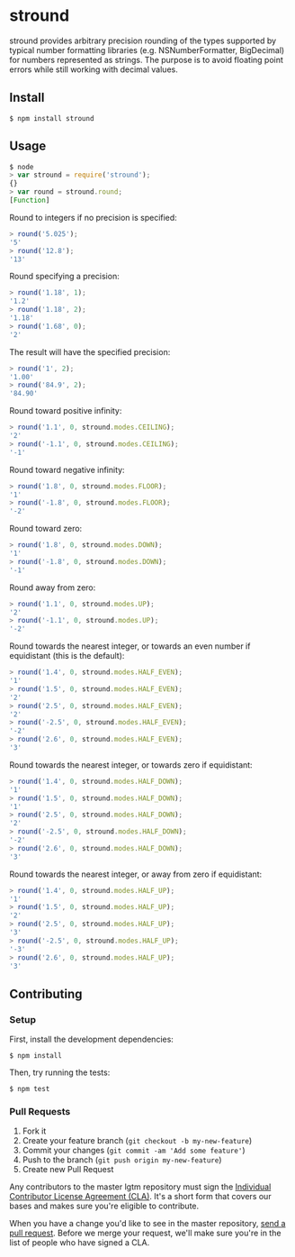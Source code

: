 # stround

stround provides arbitrary precision rounding of the types supported by typical
number formatting libraries (e.g. NSNumberFormatter, BigDecimal) for numbers
represented as strings. The purpose is to avoid floating point errors while
still working with decimal values.

## Install

```
$ npm install stround
```

## Usage

```js
$ node
> var stround = require('stround');
{}
> var round = stround.round;
[Function]
```

Round to integers if no precision is specified:

```js
> round('5.025');
'5'
> round('12.8');
'13'
```

Round specifying a precision:

```js
> round('1.18', 1);
'1.2'
> round('1.18', 2);
'1.18'
> round('1.68', 0);
'2'
```

The result will have the specified precision:

```js
> round('1', 2);
'1.00'
> round('84.9', 2);
'84.90'
```

Round toward positive infinity:

```js
> round('1.1', 0, stround.modes.CEILING);
'2'
> round('-1.1', 0, stround.modes.CEILING);
'-1'
```

Round toward negative infinity:

```js
> round('1.8', 0, stround.modes.FLOOR);
'1'
> round('-1.8', 0, stround.modes.FLOOR);
'-2'
```

Round toward zero:

```js
> round('1.8', 0, stround.modes.DOWN);
'1'
> round('-1.8', 0, stround.modes.DOWN);
'-1'
```

Round away from zero:

```js
> round('1.1', 0, stround.modes.UP);
'2'
> round('-1.1', 0, stround.modes.UP);
'-2'
```

Round towards the nearest integer, or towards an even number if equidistant
(this is the default):

```js
> round('1.4', 0, stround.modes.HALF_EVEN);
'1'
> round('1.5', 0, stround.modes.HALF_EVEN);
'2'
> round('2.5', 0, stround.modes.HALF_EVEN);
'2'
> round('-2.5', 0, stround.modes.HALF_EVEN);
'-2'
> round('2.6', 0, stround.modes.HALF_EVEN);
'3'
```

Round towards the nearest integer, or towards zero if equidistant:

```js
> round('1.4', 0, stround.modes.HALF_DOWN);
'1'
> round('1.5', 0, stround.modes.HALF_DOWN);
'1'
> round('2.5', 0, stround.modes.HALF_DOWN);
'2'
> round('-2.5', 0, stround.modes.HALF_DOWN);
'-2'
> round('2.6', 0, stround.modes.HALF_DOWN);
'3'
```

Round towards the nearest integer, or away from zero if equidistant:

```js
> round('1.4', 0, stround.modes.HALF_UP);
'1'
> round('1.5', 0, stround.modes.HALF_UP);
'2'
> round('2.5', 0, stround.modes.HALF_UP);
'3'
> round('-2.5', 0, stround.modes.HALF_UP);
'-3'
> round('2.6', 0, stround.modes.HALF_UP);
'3'
```

## Contributing

### Setup

First, install the development dependencies:

```
$ npm install
```

Then, try running the tests:

```
$ npm test
```

### Pull Requests

1. Fork it
2. Create your feature branch (`git checkout -b my-new-feature`)
3. Commit your changes (`git commit -am 'Add some feature'`)
4. Push to the branch (`git push origin my-new-feature`)
5. Create new Pull Request

Any contributors to the master lgtm repository must sign the [Individual
Contributor License Agreement (CLA)][cla].  It's a short form that covers our
bases and makes sure you're eligible to contribute.

[cla]: https://spreadsheets.google.com/spreadsheet/viewform?formkey=dDViT2xzUHAwRkI3X3k5Z0lQM091OGc6MQ&ndplr=1

When you have a change you'd like to see in the master repository, [send a pull
request](https://github.com/square/stround/pulls). Before we merge your request,
we'll make sure you're in the list of people who have signed a CLA.

